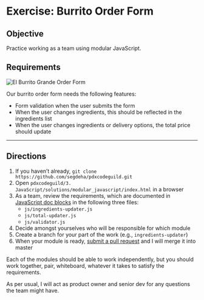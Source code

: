 # Exercise: Burrito Order Form

## Objective

Practice working as a team using modular JavaScript.

## Requirements

![El Burrito Grande Order Form](https://raw.githubusercontent.com/segdeha/pdxcodeguild/master/3.%20JavaScript/assets/burrito-order-form.png?token=AAAQ0lClKONXHz9NWzUps-E0nK6mQnRnks5XlpukwA%3D%3D)

Our burrito order form needs the following features:

- Form validation when the user submits the form
- When the user changes ingredients, this should be reflected in the ingredients list
- When the user changes ingredients or delivery options, the total price should update

------

## Directions

1. If you haven’t already, `git clone https://github.com/segdeha/pdxcodeguild.git`
1. Open `pdxcodeguild/3. JavaScript/solutions/modular_javascript/index.html` in a browser
1. As a team, review the requirements, which are documented in [JavaScript doc blocks](http://devdocs.magento.com/guides/v2.0/coding-standards/docblock-standard-javascript.html) in the following three files:
    - `js/ingredients-updater.js`
    - `js/total-updater.js`
    - `js/validator.js`
1. Decide amongst yourselves who will be responsible for which module
1. Create a branch for your part of the work (e.g., `ingredients-updater`)
1. When your module is ready, [submit a pull request](https://help.github.com/articles/creating-a-pull-request/) and I will merge it into master

Each of the modules should be able to work independently, but you should work together, pair, whiteboard, whatever it takes to satisfy the requirements.

As per usual, I will act as product owner and senior dev for any questions the team might have.
